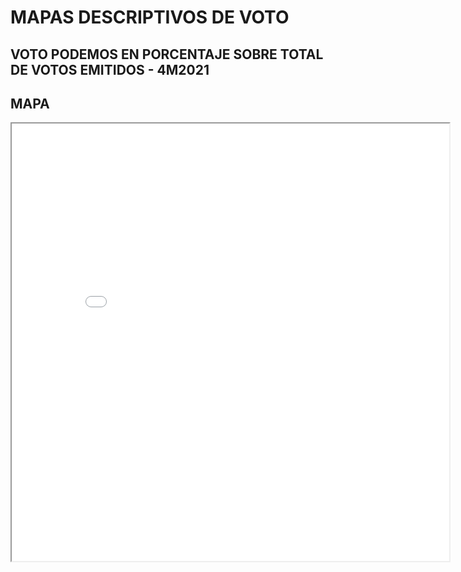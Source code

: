 # MAPAS DESCRIPTIVOS DE VOTO 


## VOTO PODEMOS EN PORCENTAJE SOBRE TOTAL DE VOTOS EMITIDOS - 4M2021


## MAPA


<iframe src="map.html" height="700" width="700"></iframe>
